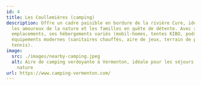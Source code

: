 ```yaml
---
id: 4
title: Les Coullemières (camping)
description: Offre un cadre paisible en bordure de la rivière Cure, idéal pour
  les amoureux de la nature et les familles en quête de détente. Avec ses 47
  emplacements, ses hébergements variés (mobil-homes, tentes KIBO, pods) et ses
  équipements modernes (sanitaires chauffés, aire de jeux, terrain de pétanque,
  tennis).
image:
  src: ./images/nearby-camping.jpeg
  alt: Aire de camping verdoyante à Vermenton, idéale pour les séjours en pleine
    nature
url: https://www.camping-vermenton.com/
---
```


